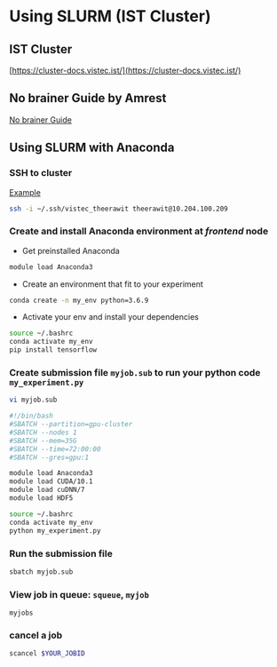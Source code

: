 # Using SLURM (IST Cluster)

## IST Cluster

[https://cluster-docs.vistec.ist/](https://cluster-docs.vistec.ist/)

## No brainer Guide by Amrest

[No brainer Guide](https://amrestc.notion.site/No-brainer-Guide-to-SLURM-with-Python-based-program-with-Submit-It-49cd2585306b49f2805e475fa87e18ec)

## Using SLURM with Anaconda

### SSH to cluster

[Example](https://gist.github.com/topsecret-cs/6c36234c90def65e1754809e6092ddc2)

```bash
ssh -i ~/.ssh/vistec_theerawit theerawit@10.204.100.209
```

### Create and install Anaconda environment at _**frontend**_ node

* Get preinstalled Anaconda

```bash
module load Anaconda3
```

* Create an environment that fit to your experiment

```bash
conda create -n my_env python=3.6.9
```

* Activate your env and install your dependencies

```bash
source ~/.bashrc
conda activate my_env
pip install tensorflow
```

### Create submission file `myjob.sub` to run your python code `my_experiment.py`

```bash
vi myjob.sub
```

```bash
#!/bin/bash
#SBATCH --partition=gpu-cluster
#SBATCH --nodes 1
#SBATCH --mem=35G
#SBATCH --time=72:00:00
#SBATCH --gres=gpu:1     

module load Anaconda3
module load CUDA/10.1
module load cuDNN/7
module load HDF5

source ~/.bashrc
conda activate my_env
python my_experiment.py
```

### Run the submission file

```bash
sbatch myjob.sub
```

### View job in queue: `squeue`, `myjob`

```
myjobs
```

### cancel a job

```bash
scancel $YOUR_JOBID
```
